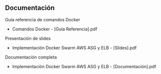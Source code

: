 ## Documentación

Guía referencia de comandos Docker
- Comandos Docker - [Guía Referencia].pdf

Presentación de slides
- Implementación Docker Swarm AWS ASG y ELB - [Slides].pdf

Documentación completa
- Implementación Docker Swarm AWS ASG y ELB - [Documentación].pdf
